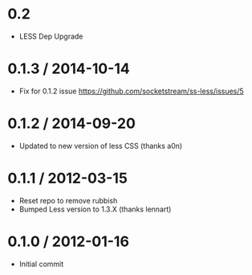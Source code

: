 0.2
==================
* LESS Dep Upgrade

0.1.3 / 2014-10-14
==================

* Fix for 0.1.2 issue https://github.com/socketstream/ss-less/issues/5


0.1.2 / 2014-09-20
==================

* Updated to new version of less CSS (thanks a0n)


0.1.1 / 2012-03-15
==================

* Reset repo to remove rubbish
* Bumped Less version to 1.3.X (thanks lennart)


0.1.0 / 2012-01-16
==================

* Initial commit